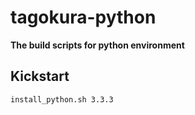 tagokura-python
===============

**The build scripts for python environment**


Kickstart
---------

``` html
install_python.sh 3.3.3
```

